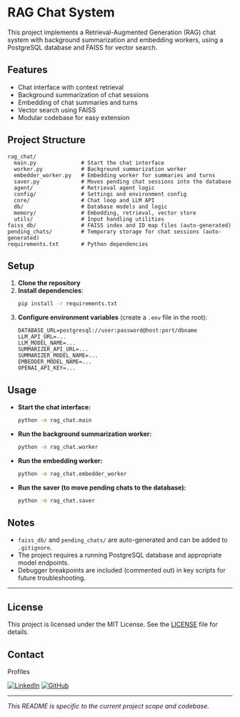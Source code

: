 # RAG Chat System

This project implements a Retrieval-Augmented Generation (RAG) chat system with background summarization and embedding workers, using a PostgreSQL database and FAISS for vector search.

## Features
- Chat interface with context retrieval
- Background summarization of chat sessions
- Embedding of chat summaries and turns
- Vector search using FAISS
- Modular codebase for easy extension

## Project Structure
```
rag_chat/
  main.py              # Start the chat interface
  worker.py            # Background summarization worker
  embedder_worker.py   # Embedding worker for summaries and turns
  saver.py             # Moves pending chat sessions into the database
  agent/               # Retrieval agent logic
  config/              # Settings and environment config
  core/                # Chat loop and LLM API
  db/                  # Database models and logic
  memory/              # Embedding, retrieval, vector store
  utils/               # Input handling utilities
faiss_db/              # FAISS index and ID map files (auto-generated)
pending_chats/         # Temporary storage for chat sessions (auto-generated)
requirements.txt       # Python dependencies
```

## Setup
1. **Clone the repository**
2. **Install dependencies**:
   ```bash
   pip install -r requirements.txt
   ```
3. **Configure environment variables** (create a `.env` file in the root):
   ```env
   DATABASE_URL=postgresql://user:password@host:port/dbname
   LLM_API_URL=...
   LLM_MODEL_NAME=...
   SUMMARIZER_API_URL=...
   SUMMARIZER_MODEL_NAME=...
   EMBEDDER_MODEL_NAME=...
   OPENAI_API_KEY=...
   ```

## Usage
- **Start the chat interface:**
  ```bash
  python -m rag_chat.main
  ```
- **Run the background summarization worker:**
  ```bash
  python -m rag_chat.worker
  ```
- **Run the embedding worker:**
  ```bash
  python -m rag_chat.embedder_worker
  ```
- **Run the saver (to move pending chats to the database):**
  ```bash
  python -m rag_chat.saver
  ```

## Notes
- `faiss_db/` and `pending_chats/` are auto-generated and can be added to `.gitignore`.
- The project requires a running PostgreSQL database and appropriate model endpoints.
- Debugger breakpoints are included (commented out) in key scripts for future troubleshooting.

---

## License
This project is licensed under the MIT License. See the [LICENSE](LICENSE) file for details.


## Contact
Profiles

[![LinkedIn](https://img.shields.io/badge/LinkedIn-blue?logo=linkedin&logoColor=white)](https://www.linkedin.com/in/hamza-rasheed-6a9b3b23a?utm_source=share&utm_campaign=share_via&utm_content=profile&utm_medium=android_app)
[![GitHub](https://img.shields.io/badge/GitHub-black?logo=github&logoColor=white)](https://github.com/hmzarasheed)

---

*This README is specific to the current project scope and codebase.* 
